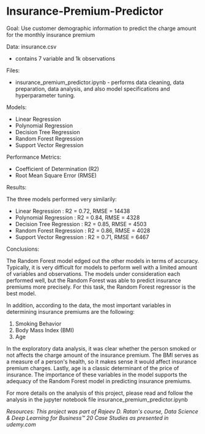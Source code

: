 # Insurance-Premium-Predictor
Goal: Use customer demographic information to predict the charge amount for the monthly insurance premium

Data: insurance.csv
  * contains 7 variable and 1k observations

Files:
  * insurance_premium_predictor.ipynb - performs data cleaning, data preparation, data analysis, and also model specifications and hyperparameter tuning.
  
Models:
  * Linear Regression
  * Polynomial Regression
  * Decision Tree Regression
  * Random Forest Regression
  * Support Vector Regression

Performance Metrics:
  * Coefficient of Determination (R2)
  * Root Mean Square Error (RMSE)
  
Results:

The three models performed very similarily:

  * Linear Regression         : R2 = 0.72, RMSE = 14438 
  * Polynomial Regression     : R2 = 0.84, RMSE = 4328
  * Decision Tree Regression  : R2 = 0.85, RMSE = 4503
  * Random Forest Regression  : R2 = 0.86, RMSE = 4028
  * Support Vector Regression : R2 = 0.71, RMSE = 6467

Conclusions:

The Random Forest model edged out the other models in terms of accuracy. Typically, it is very difficult for models to perform well
with a limited amount of variables and observations. The models under consideration each performed well, but the Random Forest
was able to predict insurance premiums more precisely. For this task, the Random Forest regressor is the best model.

In addition, according to the data, the most important variables in determining insurance premiums are the following:

 1. Smoking Behavior
 2. Body Mass Index (BMI)
 3. Age
 
In the exploratory data analysis, it was clear whether the person smoked or not affects the charge amount of the insurance premium.
The BMI serves as a measure of a person's health, so it makes sense it would affect insurance premium charges.
Lastly, age is a classic determinant of the price of insurance. The importance of these variables in the model supports the adequacy of the 
Random Forest model in predicting insurance premiums.


For more details on the analysis of this project, please read and follow the analysis in the jupyter notebook file insurance_premium_predictor.ipynb 

*Resources: This project was part of Rajeev D. Ratan's course, Data Science & Deep Learning for Business™ 20 Case Studies as presented in udemy.com*
